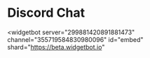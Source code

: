 # Discord Chat

<widgetbot
  server="299881420891881473"
  channel="355719584830980096"
  id="embed"
  shard="https://beta.widgetbot.io"
></widgetbot>
<script src="https://cdn.jsdelivr.net/npm/@widgetbot/html-embed"></script>

